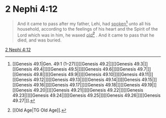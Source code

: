 # 2 Nephi 4:12

> And it came to pass after my father, Lehi, had <u>spoken</u>[^a] unto all his household, according to the feelings of his heart and the Spirit of the Lord which was in him, he waxed <u>old</u>[^b] . And it came to pass that he died, and was buried.

[2 Nephi 4:12](https://www.churchofjesuschrist.org/study/scriptures/bofm/2-ne/4?lang=eng&id=p12#p12)


[^a]: [[Genesis 49.1|Gen. 49:1 (1–27)]][[Genesis 49.2|]][[Genesis 49.3|]][[Genesis 49.4|]][[Genesis 49.5|]][[Genesis 49.6|]][[Genesis 49.7|]][[Genesis 49.8|]][[Genesis 49.9|]][[Genesis 49.10|]][[Genesis 49.11|]][[Genesis 49.12|]][[Genesis 49.13|]][[Genesis 49.14|]][[Genesis 49.15|]][[Genesis 49.16|]][[Genesis 49.17|]][[Genesis 49.18|]][[Genesis 49.19|]][[Genesis 49.20|]][[Genesis 49.21|]][[Genesis 49.22|]][[Genesis 49.23|]][[Genesis 49.24|]][[Genesis 49.25|]][[Genesis 49.26|]][[Genesis 49.27|]].  
[^b]: [[Old Age|TG Old Age]].  
